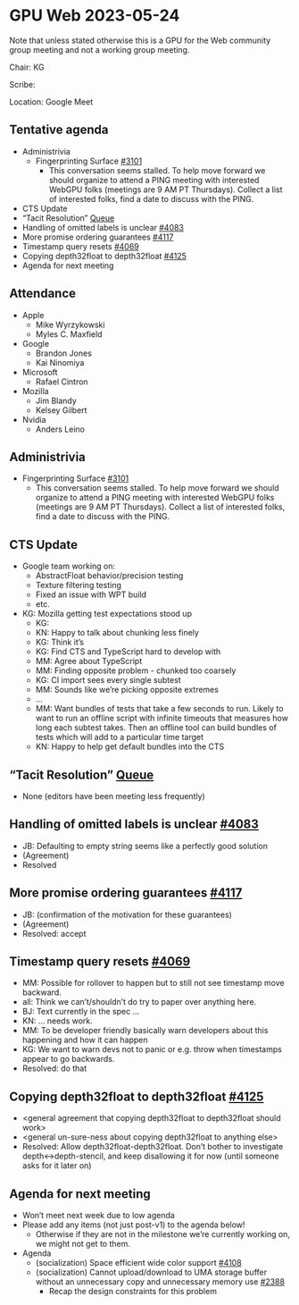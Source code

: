 # GPU Web 2023-05-24

Note that unless stated otherwise this is a GPU for the Web community group meeting and not a working group meeting.

Chair: KG

Scribe: 

Location: Google Meet


## Tentative agenda



* Administrivia
    * Fingerprinting Surface [#3101](https://github.com/gpuweb/gpuweb/issues/3101)
        * This conversation seems stalled. To help move forward we should organize to attend a PING meeting with interested WebGPU folks (meetings are 9 AM PT Thursdays). Collect a list of interested folks, find a date to discuss with the PING.
* CTS Update
* “Tacit Resolution” [Queue](https://github.com/gpuweb/gpuweb/issues?q=label%3A%22tacit+resolution+queue%22)
* Handling of omitted labels is unclear [#4083](https://github.com/gpuweb/gpuweb/issues/4083)
* More promise ordering guarantees [#4117](https://github.com/gpuweb/gpuweb/pull/4117)
* Timestamp query resets [#4069](https://github.com/gpuweb/gpuweb/issues/4069)
* Copying depth32float to depth32float [#4125](https://github.com/gpuweb/gpuweb/issues/4125)
* Agenda for next meeting


## Attendance



* Apple
    * Mike Wyrzykowski 
    * Myles C. Maxfield
* Google
    * Brandon Jones
    * Kai Ninomiya
* Microsoft
    * Rafael Cintron
* Mozilla
    * Jim Blandy
    * Kelsey Gilbert
* Nvidia
    * Anders Leino


## Administrivia



* Fingerprinting Surface [#3101](https://github.com/gpuweb/gpuweb/issues/3101)
    * This conversation seems stalled. To help move forward we should organize to attend a PING meeting with interested WebGPU folks (meetings are 9 AM PT Thursdays). Collect a list of interested folks, find a date to discuss with the PING.


## CTS Update



* Google team working on:
    * AbstractFloat behavior/precision testing
    * Texture filtering testing
    * Fixed an issue with WPT build
    * etc.
* KG: Mozilla getting test expectations stood up
    * KG: 
    * KN: Happy to talk about chunking less finely
    * KG: Think it’s 
    * KG: Find CTS and TypeScript hard to develop with
    * MM: Agree about TypeScript
    * MM: Finding opposite problem - chunked too coarsely
    * KG: CI import sees every single subtest
    * MM: Sounds like we’re picking opposite extremes
    * …
    * MM: Want bundles of tests that take a few seconds to run. Likely to want to run an offline script with infinite timeouts that measures how long each subtest takes. Then an offline tool can build bundles of tests which will add to a particular time target
    * KN: Happy to help get default bundles into the CTS


## “Tacit Resolution” [Queue](https://github.com/gpuweb/gpuweb/issues?q=label%3A%22tacit+resolution+queue%22)



* None (editors have been meeting less frequently)


## Handling of omitted labels is unclear [#4083](https://github.com/gpuweb/gpuweb/issues/4083)



* JB: Defaulting to empty string seems like a perfectly good solution
* (Agreement)
* Resolved


## More promise ordering guarantees [#4117](https://github.com/gpuweb/gpuweb/pull/4117)



* JB: (confirmation of the motivation for these guarantees)
* (Agreement)
* Resolved: accept


## Timestamp query resets [#4069](https://github.com/gpuweb/gpuweb/issues/4069)



* MM: Possible for rollover to happen but to still not see timestamp move backward.
* all: Think we can’t/shouldn’t do try to paper over anything here.
* BJ: Text currently in the spec …
* KN: … needs work.
* MM: To be developer friendly basically warn developers about this happening and how it can happen
* KG: We want to warn devs not to panic or e.g. throw when timestamps appear to go backwards.
* Resolved: do that


## Copying depth32float to depth32float [#4125](https://github.com/gpuweb/gpuweb/issues/4125)



* &lt;general agreement that copying depth32float to depth32float should work>
* &lt;general un-sure-ness about copying depth32float to anything else>
* Resolved: Allow depth32float-depth32float. Don’t bother to investigate depth&lt;->depth-stencil, and keep disallowing it for now (until someone asks for it later on)


## Agenda for next meeting



* Won’t meet next week due to low agenda
* Please add any items (not just post-v1) to the agenda below!
    * Otherwise if they are not in the milestone we’re currently working on, we might not get to them.
* Agenda
    * (socialization) Space efficient wide color support [#4108](https://github.com/gpuweb/gpuweb/issues/4108)
    * (socialization) Cannot upload/download to UMA storage buffer without an unnecessary copy and unnecessary memory use [#2388](https://github.com/gpuweb/gpuweb/issues/2388)
        * Recap the design constraints for this problem
